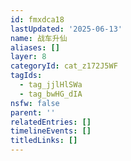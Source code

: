 ```yaml
---
id: fmxdca18
lastUpdated: '2025-06-13'
name: 战车升仙
aliases: []
layer: 8
categoryId: cat_z172J5WF
tagIds:
  - tag_jjlHlSWa
  - tag_bwHG_dIA
nsfw: false
parent: ''
relatedEntries: []
timelineEvents: []
titledLinks: []
---
```


